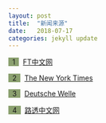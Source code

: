 ```yaml
---
layout: post
title:  "新闻来源"
date:   2018-07-17
categories: jekyll update
---
```

<span style="background-color: #8ba06f">&nbsp;&nbsp;1&nbsp;&nbsp;</span>&nbsp; [FT中文网](http://www.ftchinese.com/)

<span style="background-color: #8ba06f">&nbsp;&nbsp;2&nbsp;&nbsp;</span>&nbsp; [The New York Times](https://www.nytimes.com/)

<span style="background-color: #8ba06f">&nbsp;&nbsp;3&nbsp;&nbsp;</span>&nbsp; [Deutsche Welle](http://www.dw.com/en)

<span style="background-color: #8ba06f">&nbsp;&nbsp;4&nbsp;&nbsp;</span>&nbsp; [路透中文网](https://cn.reuters.com/)

<!--more-->
